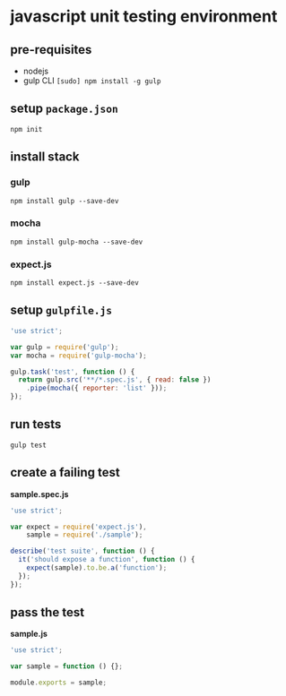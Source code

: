 javascript unit testing environment
===================================

pre-requisites
--------------

*   nodejs
*   gulp CLI `[sudo] npm install -g gulp`

setup `package.json`
--------------------

    npm init

install stack
-------------

### gulp

    npm install gulp --save-dev

### mocha

    npm install gulp-mocha --save-dev

### expect.js

    npm install expect.js --save-dev

setup `gulpfile.js`
-------------------

```js
'use strict';

var gulp = require('gulp');
var mocha = require('gulp-mocha');

gulp.task('test', function () {
  return gulp.src('**/*.spec.js', { read: false })
    .pipe(mocha({ reporter: 'list' }));
});
```

run tests
---------

    gulp test

create a failing test
---------------------

**sample.spec.js**

```js
'use strict';

var expect = require('expect.js'),
    sample = require('./sample');

describe('test suite', function () {
  it('should expose a function', function () {
    expect(sample).to.be.a('function');
  });
});
```

pass the test
-------------

**sample.js**

```js
'use strict';

var sample = function () {};

module.exports = sample;
```
